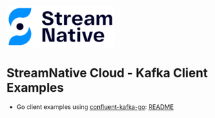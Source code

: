 <img src="../images/streamnative-logo.png" width="250">

# StreamNative Cloud - Kafka Client Examples

- Go client examples using [confluent-kafka-go](https://github.com/confluentinc/confluent-kafka-go): [README](./confluent-kafka-go/README.md)

